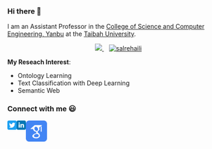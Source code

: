 

### Hi there 👋

<!--
**salrehaili/salrehaili** is a ✨ _special_ ✨ repository because its `README.md` (this file) appears on your GitHub profile.

I am an Assistant Professor in the [College of Science and Computer Engineering, Yanbu](https://www.taibahu.edu.sa/Pages/EN/Sector/SectorPage.aspx?ID=33) at the [Taibah University](https://www.taibahu.edu.sa/).

Here are some ideas to get you started:


- 🔭 I’m currently working on ...
- 🌱 I’m currently learning ...
- 👯 I’m looking to collaborate on ...
- 🤔 I’m looking for help with ...
- 💬 Ask me about ...
- 📫 How to reach me: ...
- 😄 Pronouns: ...
- ⚡ Fun fact: ...

-->

I am an Assistant Professor in the [College of Science and Computer Engineering, Yanbu](https://www.taibahu.edu.sa/Pages/EN/Sector/SectorPage.aspx?ID=33) at the [Taibah University](https://www.taibahu.edu.sa/).

<p align="center"> 
  <a href="https://www.linkedin.com/in/sameer-alrehaili-60b9a94a/">
    <img src="https://img.shields.io/badge/linkedin-%230077B5.svg?&style=for-the-badge&logo=linkedin&logoColor=white" />
  </a>&nbsp;&nbsp;
  <a href="https://twitter.com/salrehaili" target="blank"><img src="https://img.shields.io/twitter/follow/salrehaili?logo=twitter&style=for-the-badge" alt="salrehaili" /></a>
</p>


**My Reseach Interest**:
- Ontology Learning
- Text Classification with Deep Learning
- Semantic Web

### Connect with me :smiley:
<a href="https://scholar.google.com/citations?user=zPkT_IAAAAJ&hl=en">
  <img align="middle" alt="Sameer M. Alrehaili Google Scholar" width="48px" src="https://raw.githubusercontent.com/edent/SuperTinyIcons/099dc12b59179d07d534069bc8551718f786d91a/images/svg/google_scholar.svg"/>
</a>

<a href="https://twitter.com/salrehaili">
  <img align="left" alt="Sameer Alrehaili Twitter" width="21px" src="https://raw.githubusercontent.com/edent/SuperTinyIcons/099dc12b59179d07d534069bc8551718f786d91a/images/svg/twitter.svg" />
</a>

<a href="https://www.linkedin.com/in/sameer-alrehaili-60b9a94a/">
  <img align="left" alt="Sameer Alrehaili Linkdin" width="21px" src="https://raw.githubusercontent.com/edent/SuperTinyIcons/099dc12b59179d07d534069bc8551718f786d91a/images/svg/linkedin.svg" />
</a>

<br/><br/>
